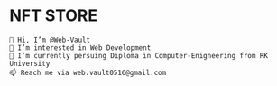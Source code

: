 # NFT STORE


    👋 Hi, I’m @Web-Vault
    👀 I’m interested in Web Development
    🌱 I’m currently persuing Diploma in Computer-Enigneering from RK University
    📫 Reach me via web.vault0516@gmail.com

